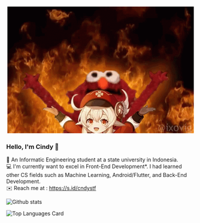 <!--
**cndystf/cndystf** is a ✨ _special_ ✨ repository because its `README.md` (this file) appears on your GitHub profile.

Here are some ideas to get you started:

- 🔭 I’m currently working on ...
- 🌱 I’m currently learning ...
- 👯 I’m looking to collaborate on ...
- 🤔 I’m looking for help with ...
- 💬 Ask me about ...
- 📫 How to reach me: ...
- 😄 Pronouns: ...
- ⚡ Fun fact: ...
-->

<!-- current gif lol -->
<!-- ![](klee-genshin.gif) -->
<p align ="center">  <img src="klee-genshin.gif" alt="animated" /> </p>

### Hello, I'm Cindy 👋
:bookmark: An Informatic Engineering student at a state university in Indonesia. <br/>
:computer: I'm currently want to excel in Front-End Development*. I had learned other CS fields such as Machine Learning, Android/Flutter, and Back-End Development. <br />
:envelope: Reach me at : https://s.id/cndystf

<!-- ![Github stats](https://github-readme-stats.vercel.app/api?username=cndystf&theme=github_dark&show_icons=true&count_private=true) -->
![Github stats](https://github-readme-stats.vercel.app/api?username=cndystf&show_icons=true&theme=transparent)

![Top Languages Card](https://github-readme-stats.vercel.app/api/top-langs/?username=cndystf&layout=compact)

<!-- *but still... i want to find the right field for me so i'll do that thing for rest of my life haha.) -->
